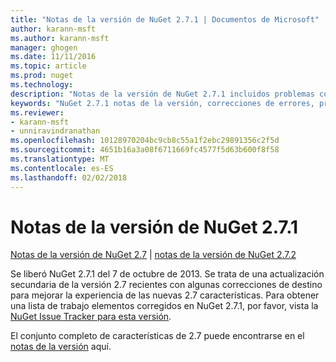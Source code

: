 ```yaml
---
title: "Notas de la versión de NuGet 2.7.1 | Documentos de Microsoft"
author: karann-msft
ms.author: karann-msft
manager: ghogen
ms.date: 11/11/2016
ms.topic: article
ms.prod: nuget
ms.technology: 
description: "Notas de la versión de NuGet 2.7.1 incluidos problemas conocidos, correcciones de errores, las funciones agregadas y dcr."
keywords: "NuGet 2.7.1 notas de la versión, correcciones de errores, problemas, conocidos agregan características, DCR"
ms.reviewer:
- karann-msft
- unniravindranathan
ms.openlocfilehash: 10128970204bc9cb8c55a1f2ebc29891356c2f5d
ms.sourcegitcommit: 4651b16a3a08f6711669fc4577f5d63b600f8f58
ms.translationtype: MT
ms.contentlocale: es-ES
ms.lasthandoff: 02/02/2018
---
```

# <a name="nuget-271-release-notes"></a>Notas de la versión de NuGet 2.7.1

[Notas de la versión de NuGet 2.7](../release-notes/nuget-2.7.md) | [notas de la versión de NuGet 2.7.2](../release-notes/nuget-2.7.2.md)

Se liberó NuGet 2.7.1 del 7 de octubre de 2013.  Se trata de una actualización secundaria de la versión 2.7 recientes con algunas correcciones de destino para mejorar la experiencia de las nuevas 2.7 características. Para obtener una lista de trabajo elementos corregidos en NuGet 2.7.1, por favor, vista la [NuGet Issue Tracker para esta versión](http://nuget.codeplex.com/workitem/list/advanced?keyword=&status=Closed&type=All&priority=All&release=NuGet%202.7.1&assignedTo=All&component=All&sortField=LastUpdatedDate&sortDirection=Descending&page=0).

El conjunto completo de características de 2.7 puede encontrarse en el [notas de la versión](../release-notes/nuget-2.7.md) aquí.
